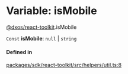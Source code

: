 # Variable: isMobile

[@dxos/react-toolkit](../modules/dxos_react_toolkit.md).isMobile

 `Const` **isMobile**: ``null`` \| `string`

#### Defined in

[packages/sdk/react-toolkit/src/helpers/util.ts:8](https://github.com/dxos/dxos/blob/db8188dae/packages/sdk/react-toolkit/src/helpers/util.ts#L8)
